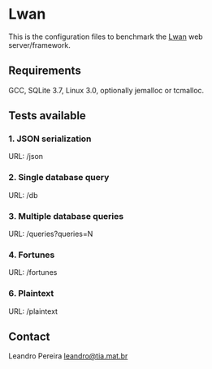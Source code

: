 # Lwan

This is the configuration files to benchmark the [Lwan](http://lwan.ws)
web server/framework.

## Requirements

GCC, SQLite 3.7, Linux 3.0, optionally jemalloc or tcmalloc.

## Tests available

### 1. JSON serialization

URL: /json

### 2. Single database query

URL: /db

### 3. Multiple database queries

URL: /queries?queries=N

### 4. Fortunes

URL: /fortunes

### 6. Plaintext

URL: /plaintext


## Contact

Leandro Pereira <leandro@tia.mat.br>
